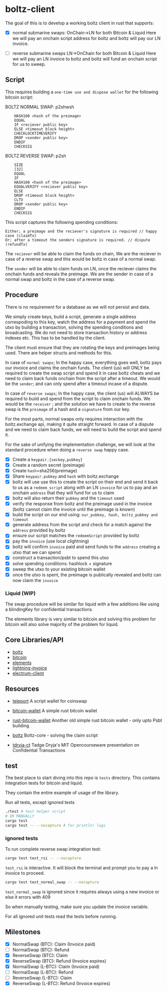 # boltz-client

The goal of this  is to develop a working boltz client in rust that supports:

- [x] normal submarine swaps: OnChain->LN for both Bitcoin & Liquid
Here we will pay an onchain script address for boltz and boltz will pay our LN invoice.

- [ ] reverse submarine swaps LN->OnChain for both Bitcoin & Liquid
Here we will pay an LN invoice to boltz and boltz will fund an onchain script for us to sweep.

## Script

This requires building a `one-time use and dispose wallet` for the following bitcoin script:

BOLTZ NORMAL SWAP: p2shwsh

```
    HASH160 <hash of the preimage> 
    EQUAL
    IF <reciever public key>
    ELSE <timeout block height> 
    CHECKLOCKTIMEVERIFY
    DROP <sender public key> 
    ENDIF
    CHECKSIG
```

BOLTZ REVERSE SWAP: p2sh

```
    SIZE
    [32]
    EQUAL
    IF
    HASH160 <hash of the preimage>
    EQUALVERIFY <reciever public key>
    ELSE
    DROP <timeout block height>
    CLTV
    DROP <sender public key> 
    ENDIF
    CHECKSIG
```

This script captures the following spending conditions:

```
Either; a preimage and the reciever's signature is required // happy case (claimTx)
Or; after a timeout the senders signature is required. // dispute (refundTx)
```

The `reciever` will be able to claim the funds on chain,
We are the reciever in case of a reverse swap and this would be boltz in case of a normal swap.

The `sender` will be able to claim funds on LN, once the reciever claims the onchain funds and reveals the preimage. 
We are the sender in case of a normal swap and boltz in the case of a reverse swap.

## Procedure

There is no requirement for a database as we will not persist and data.

We simply create keys, build a script, generate a single address correspoding to this key, watch the address for a payment and spend the utxo by building a transaction, solving the spending conditions and broadcasting. 
We do not need to store transaction history or address indexes etc. This has to be handled by the client. 

The client must ensure that they are rotating the keys and preimages being used. There are helper structs and methods for this.

In case of `normal swaps`; In the happy case, everything goes well, boltz pays our invoice and claims the onchain funds.
The client (us) will ONLY be required to create the swap script and spend it in case boltz cheats and we need to claim back funds onchain from the script after a timeout. 
We would be the `sender`; and can only spend after a timeout incase of a dispute.

In case of `reverse swaps`; In the happy case, the client (us) will ALWAYS be required to build and spend from the script to claim onchain funds. 
We would be the `receiver` ; and the solution we have to create to the reverse swap is the `preimage` of a hash and a `signature` from our key.

For the most parts, normal swaps only requires interaction with the boltz.exchange api, making it quite straight forward. In case of a dispute and we need to claim back funds, we will need to build the script and spend it.

For the sake of unifying the implementation challenge, we will look at the standard procedure when doing a `reverse swap` happy case.

- [x] Create a `keypair.{seckey,pubkey}`
- [x] Create a random secret (preimage)
- [x] Create `hash`=sha256(preimage)
- [x] Share `keypair.pubkey` and `hash` with boltz.exchange
- [x] boltz will use use this to create the script on their end and send it back to us as a `redeem_script` along with an LN `invoice` for us to pay and an onchain `address` that they will fund for us to claim
- [x] boltz will also return their `pubkey` and the `timeout` used
- [x] verify the response from boltz and the preimage used in the invoice (boltz cannot claim the invoice until the preimage is known)
- [x] build the script on our end using: `our_pubkey, hash, boltz_pubkey and timeout`
- [x] generate address from the script and check for a match against the `address` provided by boltz
- [x] ensure our script matches the `redeemScript` provided by boltz
- [x] pay the `invoice` (use local clightning)
- [x] boltz will confirm `invoice` paid and send funds to the `address` creating a utxo that we can spend
- [x] construct a transaction/psbt to spend this utxo
- [x] solve spending conditions: hashlock + signature
- [x] sweep the utxo to your existing bitcoin wallet
- [x] once the utxo is spent, the preimage is publically revealed and boltz can now claim the `invoice`

### Liquid (WIP)

The swap procedure will be similar for liquid with a few additions like using a blindingKey for confidential transactions.

The elements library is very similar to bitcoin and solving this problem for bitcoin will also solve majority of the problem for liquid.

## Core Libraries/API

- [boltz](https://docs.boltz.exchange/v/api/api)
- [bitcoin](https://docs.rs/bitcoin/0.30.0/bitcoin/index.html)
- [elements](https://docs.rs/elements/0.22.0/elements/index.html)
- [lightning-invoice](https://docs.rs/lightning-invoice/latest/lightning_invoice/)
- [electrum-client](https://docs.rs/electrum-client/latest/electrum_client/)

## Resources

- [teleport](https://github.com/bitcoin-teleport/teleport-transactions)
A script wallet for coinswap

- [bitcoin-wallet](https://github.com/rust-bitcoin/rust-wallet)
A simple rust bitcoin wallet

- [rust-bitcoin-wallet](https://github.com/stevenroose/rust-bitcoin-wallet)
Another old simple rust bitcoin wallet - only upto Psbt building

- [boltz](https://github.com/BoltzExchange/boltz-core/blob/master/lib/swap/Claim.ts)
Boltz-core - solving the claim script

- [tdryja-ct](https://www.youtube.com/watch?v=UySc4jxbqi4)
Tadge Dryja's MIT Opencourseware presentation on Confidential Transactions

## test

The best place to start diving into this repo is `tests` directory. This contains integration tests for bitcoin and liquid.

They contain the entire example of usage of the library. 

Run all tests, except ignored tests

```bash
./test # test helper script
# OR MANUALLY
cargo test
cargo test -- --nocapture # for println! logs
```

### ignored tests

To run complete reverse swap integration test: 

```bash
cargo test test_rsi -- --nocapture 
```
`test_rsi` is interactive. 
It will block the terminal and prompt you to pay a ln invoice to proceed.


```bash
cargo test test_normal_swap -- --nocapture 

```
`test_normal_swap` is ignored since it requires always using a new invoice or else it errors with 409

So when manually testing, make sure you update the invoice variable.

For all ignored unit tests read the tests before running.


## Milestones

- [x] NormalSwap  (BTC): Claim (Invoice paid)
- [ ] NormalSwap  (BTC): Refund
- [x] ReverseSwap (BTC): Claim
- [x] ReverseSwap (BTC): Refund (Invoice expires)
- [x] NormalSwap  (L-BTC): Claim (Invoice paid)
- [ ] NormalSwap  (L-BTC): Refund
- [ ] ReverseSwap (L-BTC): Claim
- [x] ReverseSwap (L-BTC): Refund (Invoice expires)
